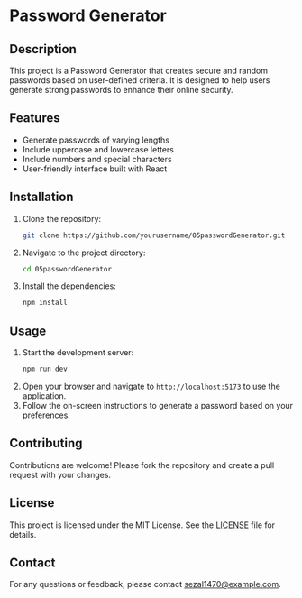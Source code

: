 # Password Generator

## Description

This project is a Password Generator that creates secure and random passwords based on user-defined criteria. It is designed to help users generate strong passwords to enhance their online security.

## Features

- Generate passwords of varying lengths
- Include uppercase and lowercase letters
- Include numbers and special characters
- User-friendly interface built with React

## Installation

1. Clone the repository:
    ```sh
    git clone https://github.com/yourusername/05passwordGenerator.git
    ```
2. Navigate to the project directory:
    ```sh
    cd 05passwordGenerator
    ```
3. Install the dependencies:
    ```sh
    npm install
    ```

## Usage

1. Start the development server:
    ```sh
    npm run dev
    ```
2. Open your browser and navigate to `http://localhost:5173` to use the application.
3. Follow the on-screen instructions to generate a password based on your preferences.

## Contributing

Contributions are welcome! Please fork the repository and create a pull request with your changes.

## License

This project is licensed under the MIT License. See the [LICENSE](LICENSE) file for details.

## Contact

For any questions or feedback, please contact [sezal1470@example.com](mailto:sezal1470@example.com).
